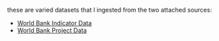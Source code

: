 these are varied datasets that I ingested from the two attached sources:

- [World Bank Indicator Data](https://data.worldbank.org/indicator)
- [World Bank Project Data ](https://datacatalog.worldbank.org/dataset/world-bank-projects-operations)

